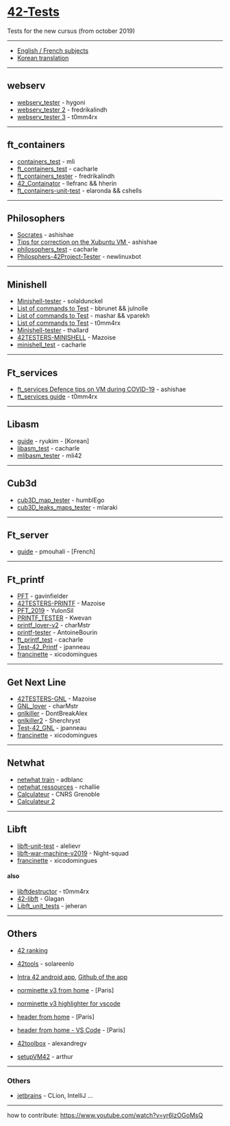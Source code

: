 # [42-Tests](https://github.com/Kwevan/42-Tests)

Tests for the new cursus (from october 2019)

---

* [English / French subjects](https://github.com/Kwevan/42_Subjects_2020_with_versioning) 
* [Korean translation](https://github.com/42seoul-translation/subject_ko)  

---

## webserv

* [webserv_tester](https://github.com/hygoni/webserv_tester) - hygoni
* [webserv_tester 2](https://github.com/fredrikalindh/webserv_tester) - fredrikalindh
* [webserv_tester 3](https://github.com/t0mm4rx/webserv/tree/main/tests) - t0mm4rx

---

## ft\_containers

* [containers_test](https://github.com/mli42/containers_test) - mli
* [ft_containers_test](https://github.com/cacharle/ft_containers_test) - cacharle
* [ft_containers_tester](https://github.com/fredrikalindh/ft_containers_tester) - fredrikalindh
* [42_Containator](https://github.com/llefranc/42_Containator) - llefranc && hherin
* [ft_containers-unit-test](https://github.com/divinepet/ft_containers-unit-test) - elaronda && cshells

---

## Philosophers

* [Socrates](https://github.com/nesvoboda/socrates) - ashishae
* [Tips for correction on the Xubuntu VM ](https://www.notion.so/philosophers-VM-c60be9c836084edfbcd9c07e29b429c4) - ashishae
* [philosophers_test](https://github.com/cacharle/philosophers_test) - cacharle
* [Philosphers-42Project-Tester](https://github.com/newlinuxbot/Philosphers-42Project-Tester) - newlinuxbot

---

## Minishell

* [Minishell-tester](https://github.com/solaldunckel/minishell-tester) - solaldunckel
* [List of commands to Test](https://docs.google.com/spreadsheets/d/1BLU6C9S7aoCl01x74GiW7s4xpEWWJ1cPrMTcLwISruk/edit#gid=1627853444) - bbrunet && julnolle
* [List of commands to Test](https://docs.google.com/spreadsheets/d/1fniV2dSRB5TaFGyX3O-iK0u61xR5jDdkFKYonKpilIc/edit#gid=0) - mashar && vparekh
* [List of commands to Test](https://github.com/t0mm4rx/minishell_tests) - t0mm4rx
* [Minishell-tester](https://github.com/thallard/minishell_tester) - thallard
* [42TESTERS-MINISHELL](https://github.com/Mazoise/42TESTERS-MINISHELL) - Mazoise
* [minishell_test](https://github.com/cacharle/minishell_test) - cacharle

---

## Ft_services

* [ft_services Defence tips on VM during COVID-19](https://www.notion.so/Ft_services-VM-852d4f9b0d9a42c1a2de921e4a2ac417) - ashishae
* [ft_services guide](https://github.com/t0mm4rx/ft_services) - t0mm4rx

--- 

## Libasm

* [guide](https://www.notion.so/Libasm-3c94bbc7df234499b012f6ae82b84dc2) - ryukim - [Korean]
* [libasm_test](https://github.com/cacharle/libasm_test) - cacharle
* [mlibasm_tester](https://github.com/mli42/mlibasm_tester) - mli42

---

## Cub3d

* [cub3D_map_tester](https://github.com/humblEgo/cub3D_map_tester) - humblEgo
* [cub3D_leaks_maps_tester](https://github.com/mlaraki/cub3D_leaks_maps_tester) - mlaraki 
---

## Ft_server

* [guide](https://github.com/pmouhali/ft_server) - pmouhali - [French]

---

## Ft_printf

* [PFT](https://github.com/gavinfielder/pft) - gavinfielder
* [42TESTERS-PRINTF](https://github.com/Mazoise/42TESTERS-PRINTF) - Mazoise
* [PFT_2019](https://github.com/YulonSil/PFT_2019.git) - YulonSil
* [PRINTF_TESTER](https://github.com/Kwevan/PRINTF_TESTER.git) - Kwevan
* [printf_lover-v2](https://github.com/charMstr/printf_lover_v2.git) - charMstr
* [printf-tester](https://github.com/AntoineBourin/printf-tester.git) - AntoineBourin
* [ft_printf_test](https://github.com/cacharle/ft_printf_test) - cacharle
* [Test-42_Printf](https://github.com/PandaCoustik/Test-42) - jpanneau
* [francinette](https://github.com/xicodomingues/francinette) - xicodomingues

---

## Get Next Line

* [42TESTERS-GNL](https://github.com/Mazoise/42TESTERS-GNL) - Mazoise
* [GNL_lover](https://github.com/charMstr/GNL_lover) - charMstr
* [gnlkiller](https://github.com/DontBreakAlex/gnlkiller) - DontBreakAlex
* [gnlkiller2](https://github.com/Sherchryst/gnlkiller) - Sherchryst  
* [Test-42_GNL](https://github.com/PandaCoustik/Test-42) - jpanneau    
* [francinette](https://github.com/xicodomingues/francinette) - xicodomingues

---

## Netwhat

* [netwhat train](https://github.com/adblanc/netwhat42-train) - adblanc
* [netwhat ressources](https://github.com/rchallie/netwhat) - rchallie
* [Calculateur](http://cric.grenoble.cnrs.fr/Administrateurs/Outils/CalculMasque/) - CNRS Grenoble 
* [Calculateur 2 ](https://www.site24x7.com/fr/tools/ipv4-sous-reseau-calculatrice.html)

---

## Libft

* [libft-unit-test](https://github.com/alelievr/libft-unit-test) - alelievr
* [libft-war-machine-v2019](https://github.com/Night-squad/libft-war-machine-v2019) - Night-squad
* [francinette](https://github.com/xicodomingues/francinette) - xicodomingues

#### also

* [libftdestructor](https://github.com/t0mm4rx/libftdestructor) - t0mm4rx
* [42-libft](https://github.com/Glagan/42-libft) - Glagan
* [Libft_unit_tests](https://github.com/jeheran/Libft_unit_tests) - jeheran

--- 

## Others

* [42 ranking](https://find-peers.herokuapp.com/)
* [42tools](https://github.com/solareenlo/42tools) - solareenlo
* [Intra 42 android app](https://play.google.com/store/apps/details?id=com.paulvarry.intra42&hl=fr), 
  [Github of the app](https://github.com/pvarry/intra42)
* [norminette v3 from home](https://github.com/42School/norminette) - [Paris]
* [norminette v3 highlighter for vscode](https://github.com/Mariusmivw/vscode-42-norminette-3-highlighter)
* [header from home](https://github.com/pbondoer/vim-42header) - [Paris]
* [header from home - VS Code](https://marketplace.visualstudio.com/items?itemName=kube.42header&ssr=false#overview) - [Paris]

* [42toolbox](https://github.com/alexandregv/42toolbox) - alexandregv
* [setupVM42](https://github.com/Velovo/setupvm42) - arthur
 
---
 
### Others
 
* [jetbrains](https://www.jetbrains.com/community/education/#students) - CLion, IntelliJ ...


---

how to contribute: https://www.youtube.com/watch?v=yr6IzOGoMsQ
 
